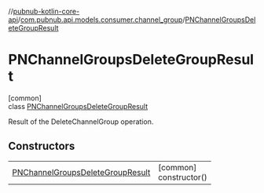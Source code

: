 //[pubnub-kotlin-core-api](../../../index.md)/[com.pubnub.api.models.consumer.channel_group](../index.md)/[PNChannelGroupsDeleteGroupResult](index.md)

# PNChannelGroupsDeleteGroupResult

[common]\
class [PNChannelGroupsDeleteGroupResult](index.md)

Result of the DeleteChannelGroup operation.

## Constructors

| | |
|---|---|
| [PNChannelGroupsDeleteGroupResult](-p-n-channel-groups-delete-group-result.md) | [common]<br>constructor() |
